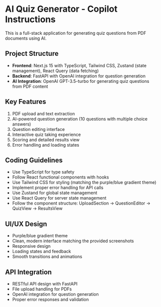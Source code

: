 <!-- Use this file to provide workspace-specific custom instructions to Copilot. For more details, visit https://code.visualstudio.com/docs/copilot/copilot-customization#_use-a-githubcopilotinstructionsmd-file -->

# AI Quiz Generator - Copilot Instructions

This is a full-stack application for generating quiz questions from PDF documents using AI.

## Project Structure

- **Frontend**: Next.js 15 with TypeScript, Tailwind CSS, Zustand (state management), React Query (data fetching)
- **Backend**: FastAPI with OpenAI integration for question generation
- **AI Integration**: OpenAI GPT-3.5-turbo for generating quiz questions from PDF content

## Key Features

1. PDF upload and text extraction
2. AI-powered question generation (10 questions with multiple choice answers)
3. Question editing interface
4. Interactive quiz taking experience
5. Scoring and detailed results view
6. Error handling and loading states

## Coding Guidelines

- Use TypeScript for type safety
- Follow React functional components with hooks
- Use Tailwind CSS for styling (matching the purple/blue gradient theme)
- Implement proper error handling for API calls
- Use Zustand for global state management
- Use React Query for server state management
- Follow the component structure: UploadSection → QuestionEditor → QuizView → ResultsView

## UI/UX Design

- Purple/blue gradient theme
- Clean, modern interface matching the provided screenshots
- Responsive design
- Loading states and feedback
- Smooth transitions and animations

## API Integration

- RESTful API design with FastAPI
- File upload handling for PDFs
- OpenAI integration for question generation
- Proper error responses and validation
